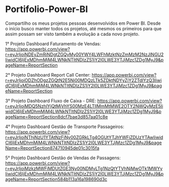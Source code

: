 # Portifolio-Power-BI
Compartilho os meus projetos pessoas desenvolvidos em Power BI. Desde o início busco manter todos os projetos, até mesmos os primeiros para que assim possam ser visto também a evolução a cada novo projeto. 

1° Projeto Dashboard Faturamento de Vendas: https://app.powerbi.com/view?r=eyJrIjoiNDEyZmRiNDgtZGQyMy00YWY4LWFhMzktNzZmMzM2NzJlNGU2IiwidCI6IjExMDhmMjM4LWNkNTItNDIzZS1iY2I0LWE3YTJjMzc1ZDg1MyJ9&pageName=ReportSection

2° Projeto Dashboard Report Call Center: https://app.powerbi.com/view?r=eyJrIjoiODZhODgzZGQtN2E5Ni00MDQzLTk5ZDktNDYyZjY2ZTdlYzQ3IiwidCI6IjExMDhmMjM4LWNkNTItNDIzZS1iY2I0LWE3YTJjMzc1ZDg1MyJ9&pageName=ReportSection

3° Projeto Dashboard Fluxo de Caixa - DRE: https://app.powerbi.com/view?r=eyJrIjoiMDQ5NzhlYjQtMjVhYS00MzE4LTllMmMtMWE2OTY2NWQyMzE5IiwidCI6IjExMDhmMjM4LWNkNTItNDIzZS1iY2I0LWE3YTJjMzc1ZDg1MyJ9&pageName=ReportSection8dcf7bae3d857aa01c8e

4° Projeto Dashboard Gestão de Transporte Passageiros: https://app.powerbi.com/view?r=eyJrIjoiNThjNzU1YTAtNzFiNy00ZGRkLTg4OGUtYTJhYWFiZDUzYTAwIiwidCI6IjExMDhmMjM4LWNkNTItNDIzZS1iY2I0LWE3YTJjMzc1ZDg1MyJ9&pageName=ReportSection874710945de01c3015fa

5° Projeto Dashboard Gestão de Vendas de Passagens: https://app.powerbi.com/view?r=eyJrIjoiMzkzMWFiMDUtZGE3Ny00NDMyLTg1NzQtYTVhNjMwOTk1MWYyIiwidCI6IjExMDhmMjM4LWNkNTItNDIzZS1iY2I0LWE3YTJjMzc1ZDg1MyJ9&pageName=ReportSection584b113a16a198690d3c







